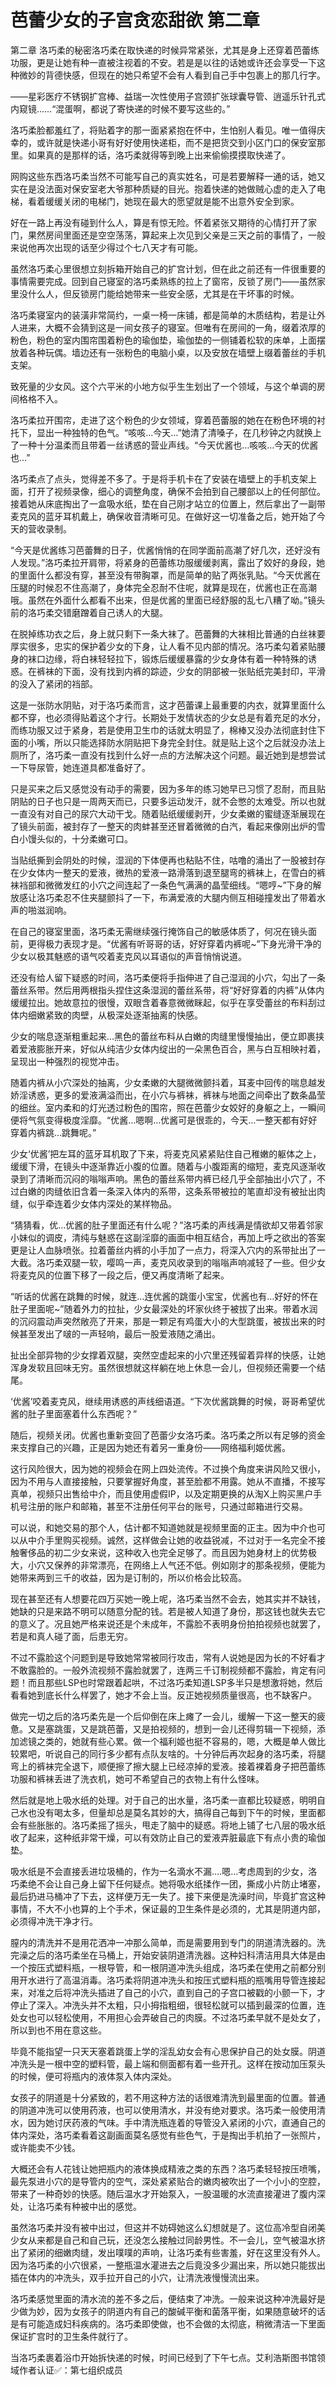 # 芭蕾少女的子宫贪恋甜欲 第二章

第二章 洛巧柔的秘密洛巧柔在取快递的时候异常紧张，尤其是身上还穿着芭蕾练功服，更是让她有种一直被注视着的不安。若是是以往的话她或许还会享受一下这种微妙的背德快感，但现在的她只希望不会有人看到自己手中包裹上的那几行字。

——星彩医疗不锈钢扩宫棒、益瑞一次性使用子宫颈扩张球囊导管、逍遥乐针孔式内窥镜……“混蛋啊，都说了寄快递的时候不要写这些的。”

洛巧柔脸都羞红了，将贴着字的那一面紧紧抱在怀中，生怕别人看见。唯一值得庆幸的，或许就是快递小哥有好好使用快递柜，而不是把货交到小区门口的保安室那里。如果真的是那样的话，洛巧柔就得等到晚上出来偷偷摸摸取快递了。

网购这些东西洛巧柔当然不可能写自己的真实姓名，可是若要解释一通的话，她又实在是没法面对保安室老大爷那种质疑的目光。抱着快递的她做贼心虚的走入了电梯，看着缓缓关闭的电梯门，她现在最大的愿望就是能不出意外安全到家。

好在一路上再没有碰到什么人，算是有惊无险。怀着紧张又期待的心情打开了家门，果然房间里面还是空空荡荡，算起来上次见到父亲是三天之前的事情了，一般来说他再次出现的话至少得过个七八天才有可能。

虽然洛巧柔心里很想立刻拆箱开始自己的扩宫计划，但在此之前还有一件很重要的事情需要完成。回到自己寝室的洛巧柔熟练的拉上了窗帘，反锁了房门——虽然家里没什么人，但反锁房门能给她带来一些安全感，尤其是在干坏事的时候。

洛巧柔寝室内的装潢非常简约，一桌一椅一床铺，都是简单的木质结构，若是让外人进来，大概不会猜到这是一间女孩子的寝室。但唯有在房间的一角，缀着浓厚的粉色，粉色的室内围帘围着粉色的瑜伽垫，瑜伽垫的一侧铺着松软的床单，上面摆放着各种玩偶。墙边还有一张粉色的电脑小桌，以及安放在墙壁上缀着蕾丝的手机支架。

致死量的少女风。这个六平米的小地方似乎生生划出了一个领域，与这个单调的房间格格不入。

洛巧柔拉开围帘，走进了这个粉色的少女领域，穿着芭蕾服的她在在粉色环境的衬托下，显出一种独特的色气。“咳咳…今天…”她清了清嗓子，在几秒钟之内就换上了一种十分温柔而且带着一丝诱惑的营业声线。“今天优酱也…咳咳…今天的优酱也…”

洛巧柔点了点头，觉得差不多了。于是将手机卡在了安装在墙壁上的手机支架上面，打开了视频录像，细心的调整角度，确保不会拍到自己腰部以上的任何部位。接着她从床底掏出了一盒吸水纸，垫在自己刚才站立的位置上，然后拿出了一副带麦克风的蓝牙耳机戴上，确保收音清晰可见。在做好这一切准备之后，她开始了今天的营收录制。

“今天是优酱练习芭蕾舞的日子，优酱悄悄的在同学面前高潮了好几次，还好没有人发现。”洛巧柔拉开肩带，将紧身的芭蕾练功服缓缓剥离，露出了姣好的身段，她的里面什么都没有穿，甚至没有带胸罩，而是简单的贴了两张乳贴。“今天优酱在压腿的时候忍不住高潮了，身体完全忍耐不住呢，就算是现在，优酱也正在高潮哦。虽然在外面什么都看不出来，但是优酱的里面已经舒服的乱七八糟了呦。”镜头前的洛巧柔交错磨蹭着自己诱人的大腿。

在脱掉练功衣之后，身上就只剩下一条大袜了。芭蕾舞的大袜相比普通的白丝袜要厚实很多，忠实的保护着少女的下身，让人看不见内部的情况。洛巧柔勾着紧贴腰身的袜口边缘，将白袜轻轻拉下，锻炼后缓缓暴露的少女身体有着一种特殊的诱惑。在裤袜的下面，没有找到内裤的踪迹，少女的阴部被一张贴纸完美封印，平滑的没入了紧闭的裆部。

这是一张防水阴贴，对于洛巧柔而言，这才芭蕾课上最重要的内衣，就算里面什么都不穿，也必须得贴着这个才行。长期处于发情状态的少女总是有着充足的水分，而练功服又过于紧身，若是使用卫生巾的话就太明显了，棉棒又没办法彻底封住下面的小嘴，所以只能选择防水阴贴把下身完全封住。就是贴上这个之后就没办法上厕所了，洛巧柔一直没有找到什么好一点的方法解决这个问题。最近她到是想尝试一下导尿管，她连道具都准备好了。

只是买来之后又感觉没有动手的需要，因为多年的练习她早已习惯了忍耐，而且贴阴贴的日子也只是一周两天而已，只要多运动发汗，就不会憋的太难受。所以也就一直没有对自己的尿穴大动干戈。随着贴纸缓缓剥开，少女柔嫩的蜜缝逐渐展现在了镜头前面，被封存了一整天的肉蚌甚至还冒着微微的白汽，看起来像刚出炉的雪白小馒头似的，十分柔嫩可口。

当贴纸撕到会阴处的时候，湿润的下体便再也粘贴不住，咕噜的涌出了一股被封存在少女体内一整天的爱液，微热的爱液一路滑落到退至腿弯的裤袜上，在雪白的裤袜裆部和微微发红的小穴之间连起了一条色气满满的晶莹细线。“嗯哼~”下身的解放感让洛巧柔忍不住夹腿颤抖了一下，布满爱液的大腿内侧互相碰撞发出了带着水声的啪滋润响。

在自己的寝室里面，洛巧柔无需继续强行掩饰自己的敏感体质了，何况在镜头面前，更得极力表现才是。“优酱有听哥哥的话，好好穿着内裤呢~”下身光滑干净的少女以极其魅惑的语气咬着麦克风以耳语似的声音悄悄说道。

还没有给人留下疑惑的时间，洛巧柔便将手指伸进了自己湿润的小穴，勾出了一条蕾丝系带。然后用两根指头捏住这条湿润的蕾丝系带，将“好好穿着的内裤”从体内缓缓拉出。她故意拉的很慢，双眼含着春意微微眯起，似乎在享受蕾丝的布料刮过体内细嫩紧致的肉壁，从极深处逐渐抽离的快感。

少女的喘息逐渐粗重起来…黑色的蕾丝布料从白嫩的肉缝里慢慢抽出，便立即裹挟着爱液膨胀开来，好似从纯洁少女体内绽出的一朵黑色百合，黑与白互相映衬着，呈现出一种强烈的视觉冲击。

随着内裤从小穴深处的抽离，少女柔嫩的大腿微微颤抖着，耳麦中回传的喘息越发娇淫诱惑，更多的爱液满溢而出，在小穴与裤袜，裤袜与地面之间牵出了数条晶莹的细丝。室内柔和的灯光透过粉色的围帘，照在芭蕾少女姣好的身躯之上，一瞬间便将气氛变得极度淫靡。“优酱…嗯啊…优酱可是很乖的，今天…一整天都有好好穿着内裤跳…跳舞呢。”

少女‘优酱’把左耳的蓝牙耳机取了下来，将麦克风紧紧贴住自己稚嫩的躯体之上，缓缓下滑，在镜头中逐渐靠近小腹的位置。随着与小腹距离的缩短，麦克风逐渐收录到了清晰而沉闷的嗡嗡声响。黑色的蕾丝系带内裤已经几乎全部抽出小穴了，不过白嫩的肉缝依旧含着一条深入体内的系带，这条系带被拉的笔直却没有被扯出肉缝，似乎牵连着少女体内深处的某样物品。

“猜猜看，优…优酱的肚子里面还有什么呢？”洛巧柔的声线满是情欲却又带着邻家小妹似的调皮，清纯与魅惑在这副淫靡的画面中相互结合，再加上呼之欲出的答案更是让人血脉喷张。拉着蕾丝内裤的小手加了一点力，将深入穴内的系带扯出了一大截。洛巧柔双腿一软，嘤鸣一声，麦克风收录到的嗡嗡声响减轻了一些。但少女将麦克风的位置下移了一段之后，便又再度清晰了起来。

“听话的优酱在跳舞的时候，就连…连优酱的跳蛋小宝宝，优酱也有…好好的怀在肚子里面呢~”随着外力的拉扯，少女最深处的坏家伙终于被拔了出来。带着水润的沉闷震动声突然敞亮了开来，那是一颗足有鸡蛋大小的大型跳蛋，被拔出来的时候甚至发出了啵的一声轻响，最后一股爱液随之涌出。

扯出全部异物的少女撑着双腿，突然空虚起来的小穴里还残留着异样的快感，让她浑身发软且回味无穷。虽然很想就这样躺在地上休息一会儿，但视频还需要一个结尾。

‘优酱’咬着麦克风，继续用诱惑的声线细语道。“下次优酱跳舞的时候，哥哥希望优酱的肚子里面塞着什么东西呢？”

随后，视频关闭。优酱也重新变回了芭蕾少女洛巧柔。洛巧柔之所以有足够的资金来支撑自己的兴趣，正是因为她还有着另一重身份——网络福利姬优酱。

这行风险很大，因为她的视频会在网上四处流传。不过换个角度来讲风险又很小，因为不用与人直接接触，只要掌握好角度，甚至脸都不用露。她从不直播，不接写真单，视频只出售给中介，而且使用虚假IP，以及定期更换的从淘X上购买黑户手机号注册的账户和邮箱，甚至不注册任何平台的账号，只通过邮箱进行交易。

可以说，和她交易的那个人，估计都不知道她就是视频里面的正主。因为中介也可以从中介手里购买视频。诚然，这样做会让她的收益锐减，不过对于一名完全不接触奢侈品的初二少女来说，这种收入也完全足够了。而且因为她身材上的优势极大，小穴又保养的非常漂亮，在网络上人气还不低。例如刚才的那条视频，便能为她带来两到三千的收益，因为是订制的，所以价格会比较高。

现在甚至还有人想要花四万买她一晚上呢，洛巧柔当然不会去，她其实并不缺钱，她缺的只是来路不明可以随意分配的钱。若是被人知道了身份，那这钱也就失去它的意义了。况且她严格来说还是个未成年，不露脸不表明身份拍拍视频也就罢了，若是和真人碰了面，后患无穷。

不过不露脸这个问题到是导致她常常被同行攻击，常有人说她是因为长的不好看才不敢露脸的。一般外流视频不露脸就罢了，连两三千订制视频都不露脸，肯定有问题！而且那些LSP也时常跟着起哄，不过洛巧柔知道LSP多半只是想激将她，然后看看她到底长什么样罢了，她才不会上当。反正她视频质量很高，也不缺客户。

做完一切之后的洛巧柔先是一个后仰倒在床上瘫了一会儿，缓解一下这一整天的疲惫。又是塞跳蛋，又是跳芭蕾，又是拍视频的，想到一会儿还得剪辑一下视频，添加滤镜之类的，她就有些心累。做一个福利姬也挺不容易的，嗯，大概是单人做比较累吧，听说自己的同行多少都有点队友啥的。十分钟后再次起身的洛巧柔，将腿弯上的裤袜完全退下，顺便擦了擦大腿上已经凉掉的爱液。接着裸着身子把芭蕾练功服和裤袜丢进了洗衣机，她可不希望自己的衣物上有什么怪味。

然后就是地上吸水纸的处理。对于自己的出水量，洛巧柔一直都比较疑惑，明明自己水也没有喝太多，但量却总是莫名其妙的大，搞得自己每到下午的时候，里面都会有些胀胀的。洛巧柔摇了摇头，甩走了脑中的疑惑。将地上铺了七八层的吸水纸收了起来，这种纸非常干燥，可以有效防止自己的爱液弄脏最底下有点小贵的瑜伽垫。

吸水纸是不会直接丢进垃圾桶的，作为一名滴水不漏….嗯…考虑周到的少女，洛巧柔绝不会让自己身上留下任何疑点。她将吸水纸揉作一团，撕成小片防止堵塞，最后扔进马桶冲了下去，这样便万无一失了。接下来便是洗澡时间，毕竟扩宫这种事情，不大不小也算的上个手术，保证最的卫生条件是必须的，尤其是阴道内部，必须得冲洗干净才行。

膣内的清洗并不是用花洒冲一冲那么简单，而是需要用到专门的阴道清洗器的。洗完澡之后的洛巧柔坐在马桶上，开始安装阴道清洗器。这种妇科清洁用具大体是由一个按压式塑料瓶，一根导管，和一根阴道冲洗头组成，洛巧柔在使用之前都分别用开水进行了高温消毒。洛巧柔将阴道冲洗头和按压式塑料瓶的瓶嘴用导管连接起来，对准之后将冲洗头插进了自己的小穴，直到自己的子宫口被戳的小颤一下，才停止了深入。冲洗头并不太粗，只小拇指粗细，很轻松就可以插到最深的位置，连处女也可以轻松使用，不用担心会弄破自己的肉膜。不过洛巧柔早就不是处女了，所以到也不用在意这些。

毕竟不能指望一只天天塞着跳蛋上学的淫乱幼女会有心思保护自己的处女膜。阴道冲洗头是一根中空的塑料管，最上端和侧面都有着一些开孔。这样在按动加压泵头的时候，便可将瓶内的液体泵入体内深处。

女孩子的阴道是十分紧致的，若不用这种方法的话很难清洗到最里面的位置。普通的阴道冲洗可以使用药液，也可以使用清水，并没有绝对要求。洛巧柔一般使用清水，因为她讨厌药液的气味。手中清洗瓶连着的导管没入紧闭的小穴，直通自己的体内深处，洛巧柔看着这副画面莫名感觉有些色气，于是掏出手机拍了一张照片，或许能卖不少钱。

大概还会有人花钱让她把瓶内的液体换成精液之类的东西？洛巧柔轻轻按压喷嘴，最先泵进小穴的是导管内的空气，深处紧紧贴合的嫩肉被吹出了一个小小的空腔，带来了一种奇妙的快感。随后温水才开始泵入，一股温暖的水流直接灌进了腹内深处，让洛巧柔有种被中出的感觉。

虽然洛巧柔并没有被中出过，但这并不妨碍她这么幻想就是了。这位高冷型自闭美少女从来都是自己和自己玩，还没怎么接触过同龄男性。不一会儿，空气被温水挤出了紧闭的细嫩肉缝，发出噗噗的声响，让洛巧柔有些害羞，好在这里没有外人。因为洛巧柔的小穴很紧，一整瓶温水灌进去之后竟没多少漏出来，所以她只能拔出插在体内的冲洗头，双手拉开自己的小穴，让清洗液慢慢流出来。

洛巧柔感觉里面的清水流的差不多之后，便结束了冲洗。一般来说这种冲洗最好是少做为妙，因为女孩子的阴道内有自己的酸碱平衡和菌落平衡，如果随意破坏的话是有可能造成妇科疾病的。洛巧柔即使做，也不会做的太彻底，稍微清洁一下里面保证扩宫时的卫生条件就行了。

当洛巧柔裹着浴巾开始拆快递的时候，时间已经到了下午七点。艾利浩斯图书馆领域作者认证✅：第七组织成员

